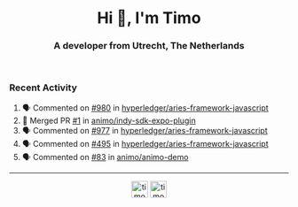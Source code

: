 <h1 align="center">Hi 👋, I'm Timo</h1>
<h3 align="center">A developer from Utrecht, The Netherlands</h3>
<br/>
<!-- https://github.com/rahuldkjain/github-profile-readme-generator --!>

<!--  <p align="left"><img src="https://github-readme-stats.vercel.app/api?username=timoglastra&show_icons=true&count_private=true&" alt="timoglastra" /></p> --!>

<!--
Github language stats
<p align="left"><img src="https://github-readme-stats.vercel.app/api/top-langs/?username=timoglastra&layout=compact" alt="timoglastra" /><p>
-->

<!-- Codestats language stats -->
<!-- <p align="left"><img src="https://codestats-readme.vercel.app/api/top-langs/?username=timoglastra&layout=compact&language_count=12" alt="timoglastra" /><p>    --!>
  
<h3>Recent Activity</h3>

<!--START_SECTION:activity-->
1. 🗣 Commented on [#980](https://github.com/hyperledger/aries-framework-javascript/issues/980) in [hyperledger/aries-framework-javascript](https://github.com/hyperledger/aries-framework-javascript)
2. 🎉 Merged PR [#1](https://github.com/animo/indy-sdk-expo-plugin/pull/1) in [animo/indy-sdk-expo-plugin](https://github.com/animo/indy-sdk-expo-plugin)
3. 🗣 Commented on [#977](https://github.com/hyperledger/aries-framework-javascript/issues/977) in [hyperledger/aries-framework-javascript](https://github.com/hyperledger/aries-framework-javascript)
4. 🗣 Commented on [#495](https://github.com/hyperledger/aries-framework-javascript/issues/495) in [hyperledger/aries-framework-javascript](https://github.com/hyperledger/aries-framework-javascript)
5. 🗣 Commented on [#83](https://github.com/animo/animo-demo/issues/83) in [animo/animo-demo](https://github.com/animo/animo-demo)
<!--END_SECTION:activity-->

---

<p align="center">
<a href="https://twitter.com/timoglastra" target="blank"><img align="center" src="https://cdn.jsdelivr.net/npm/simple-icons@3.0.1/icons/twitter.svg" alt="timoglastra" height="30" width="30" /></a>
<a href="https://linkedin.com/in/timoglastra" target="blank"><img align="center" src="https://cdn.jsdelivr.net/npm/simple-icons@3.0.1/icons/linkedin.svg" alt="timoglastra" height="30" width="30" /></a>
</p>



